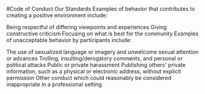 #Code of Conduct
Our Standards
Examples of behavior that contributes to creating a positive environment include:

Being respectful of differing viewpoints and experiences
Giving constructive criticism
Focusing on what is best for the community
Examples of unacceptable behavior by participants include:

The use of sexualized language or imagery and unwelcome sexual attention or advances
Trolling, insulting/derogatory comments, and personal or political attacks
Public or private harassment
Publishing others' private information, such as a physical or electronic address, without explicit permission
Other conduct which could reasonably be considered inappropriate in a professional setting
